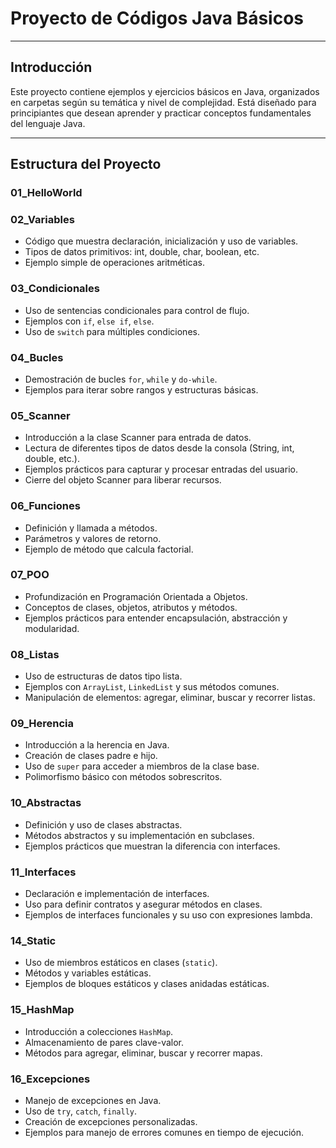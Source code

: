 # Proyecto de Códigos Java Básicos

---

## Introducción

Este proyecto contiene ejemplos y ejercicios básicos en Java, organizados en carpetas según su temática y nivel de complejidad. Está diseñado para principiantes que desean aprender y practicar conceptos fundamentales del lenguaje Java.

---

## Estructura del Proyecto

### 01_HelloWorld

### 02_Variables
- Código que muestra declaración, inicialización y uso de variables.
- Tipos de datos primitivos: int, double, char, boolean, etc.
- Ejemplo simple de operaciones aritméticas.
### 03_Condicionales
- Uso de sentencias condicionales para control de flujo.
- Ejemplos con `if`, `else if`, `else`.
- Uso de `switch` para múltiples condiciones.

### 04_Bucles
- Demostración de bucles `for`, `while` y `do-while`.
- Ejemplos para iterar sobre rangos y estructuras básicas.

### 05_Scanner
- Introducción a la clase Scanner para entrada de datos.
- Lectura de diferentes tipos de datos desde la consola (String, int, double, etc.).
- Ejemplos prácticos para capturar y procesar entradas del usuario.
- Cierre del objeto Scanner para liberar recursos.

### 06_Funciones
- Definición y llamada a métodos.
- Parámetros y valores de retorno.
- Ejemplo de método que calcula factorial.

### 07_POO
- Profundización en Programación Orientada a Objetos.
- Conceptos de clases, objetos, atributos y métodos.
- Ejemplos prácticos para entender encapsulación, abstracción y modularidad.

### 08_Listas
- Uso de estructuras de datos tipo lista.
- Ejemplos con `ArrayList`, `LinkedList` y sus métodos comunes.
- Manipulación de elementos: agregar, eliminar, buscar y recorrer listas.

### 09_Herencia
- Introducción a la herencia en Java.
- Creación de clases padre e hijo.
- Uso de `super` para acceder a miembros de la clase base.
- Polimorfismo básico con métodos sobrescritos.

### 10_Abstractas
- Definición y uso de clases abstractas.
- Métodos abstractos y su implementación en subclases.
- Ejemplos prácticos que muestran la diferencia con interfaces.

### 11_Interfaces
- Declaración e implementación de interfaces.
- Uso para definir contratos y asegurar métodos en clases.
- Ejemplos de interfaces funcionales y su uso con expresiones lambda.

### 14_Static
- Uso de miembros estáticos en clases (`static`).
- Métodos y variables estáticas.
- Ejemplos de bloques estáticos y clases anidadas estáticas.

### 15_HashMap
- Introducción a colecciones `HashMap`.
- Almacenamiento de pares clave-valor.
- Métodos para agregar, eliminar, buscar y recorrer mapas.

### 16_Excepciones
- Manejo de excepciones en Java.
- Uso de `try`, `catch`, `finally`.
- Creación de excepciones personalizadas.
- Ejemplos para manejo de errores comunes en tiempo de ejecución.

